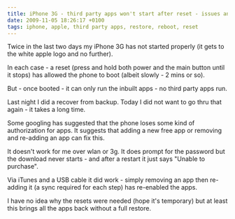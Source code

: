 ```yaml
---
title: iPhone 3G - third party apps won't start after reset - issues and workarounds
date: 2009-11-05 18:26:17 +0100
tags: iphone, apple, third party apps, restore, reboot, reset
---
```


Twice in the last two days my iPhone 3G has not started properly (it gets to the white apple logo and no further).

In each case - a reset (press and hold both power and the main button until it stops) has allowed the phone to boot (albeit slowly - 2 mins or so).

But - once booted - it can only run the inbuilt apps - no third party apps run.

Last night I did a recover from backup. Today I did not want to go thru that again - it takes a long time.

Some googling has suggested that the phone loses some kind of authorization for apps. It suggests that adding a new free app or removing and re-adding an app can fix this.

It doesn't work for me over wlan or 3g. It does prompt for the password but the download never starts - and after a restart it just says "Unable to purchase".

Via iTunes and a USB cable it did work - simply removing an app then re-adding it (a sync required for each step) has re-enabled the apps.

I have no idea why the resets were needed (hope it's temporary) but at least this brings all the apps back without  a full restore.
